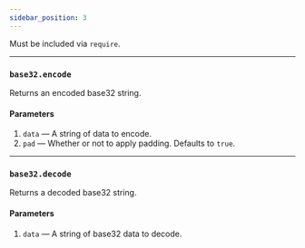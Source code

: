 ```yaml
---
sidebar_position: 3
---
```

Must be included via `require`.

---
### `base32.encode`
Returns an encoded base32 string.
#### Parameters
1. `data` — A string of data to encode.
2. `pad` — Whether or not to apply padding. Defaults to `true`.

---
### `base32.decode`
Returns a decoded base32 string.
#### Parameters
1. `data` — A string of base32 data to decode.
